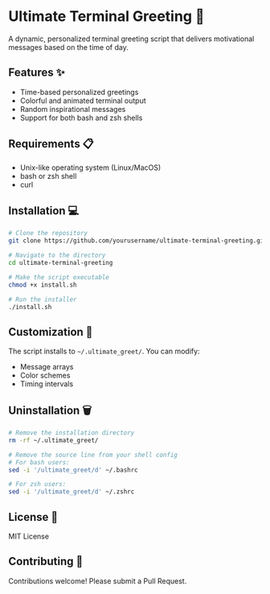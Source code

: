# Ultimate Terminal Greeting 🚀

A dynamic, personalized terminal greeting script that delivers motivational messages based on the time of day.

## Features ✨
- Time-based personalized greetings
- Colorful and animated terminal output
- Random inspirational messages
- Support for both bash and zsh shells

## Requirements 📋
- Unix-like operating system (Linux/MacOS)
- bash or zsh shell
- curl

## Installation 💻

```bash
# Clone the repository
git clone https://github.com/yourusername/ultimate-terminal-greeting.git

# Navigate to the directory
cd ultimate-terminal-greeting

# Make the script executable
chmod +x install.sh

# Run the installer
./install.sh
```

## Customization 🎨
The script installs to `~/.ultimate_greet/`. You can modify:
- Message arrays
- Color schemes
- Timing intervals

## Uninstallation 🗑️
```bash
# Remove the installation directory
rm -rf ~/.ultimate_greet/

# Remove the source line from your shell config
# For bash users:
sed -i '/ultimate_greet/d' ~/.bashrc

# For zsh users:
sed -i '/ultimate_greet/d' ~/.zshrc
```

## License 📄
MIT License

## Contributing 🤝
Contributions welcome! Please submit a Pull Request.
